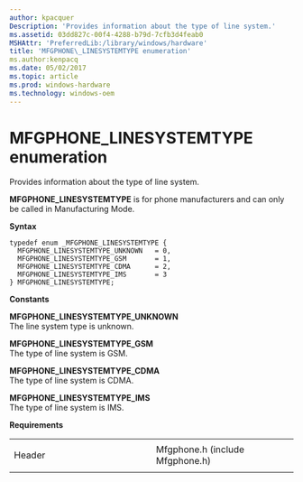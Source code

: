```yaml
---
author: kpacquer
Description: 'Provides information about the type of line system.'
ms.assetid: 03dd827c-00f4-4288-b79d-7cfb3d4feab0
MSHAttr: 'PreferredLib:/library/windows/hardware'
title: 'MFGPHONE\_LINESYSTEMTYPE enumeration'
ms.author:kenpacq
ms.date: 05/02/2017
ms.topic: article
ms.prod: windows-hardware
ms.technology: windows-oem
---
```


# MFGPHONE\_LINESYSTEMTYPE enumeration


Provides information about the type of line system.

**MFGPHONE\_LINESYSTEMTYPE** is for phone manufacturers and can only be called in Manufacturing Mode.

**Syntax**

```ManagedCPlusPlus
typedef enum _MFGPHONE_LINESYSTEMTYPE { 
  MFGPHONE_LINESYSTEMTYPE_UNKNOWN   = 0,
  MFGPHONE_LINESYSTEMTYPE_GSM       = 1,
  MFGPHONE_LINESYSTEMTYPE_CDMA      = 2,
  MFGPHONE_LINESYSTEMTYPE_IMS       = 3
} MFGPHONE_LINESYSTEMTYPE;
```

**Constants**

<span id="MFGPHONE_LINESYSTEMTYPE_UNKNOWN_"></span><span id="mfgphone_linesystemtype_unknown_"></span>**MFGPHONE\_LINESYSTEMTYPE\_UNKNOWN**   
The line system type is unknown.

<span id="MFGPHONE_LINESYSTEMTYPE_GSM"></span><span id="mfgphone_linesystemtype_gsm"></span>**MFGPHONE\_LINESYSTEMTYPE\_GSM**  
The type of line system is GSM.

<span id="MFGPHONE_LINESYSTEMTYPE_CDMA"></span><span id="mfgphone_linesystemtype_cdma"></span>**MFGPHONE\_LINESYSTEMTYPE\_CDMA**  
The type of line system is CDMA.

<span id="MFGPHONE_LINESYSTEMTYPE_IMS"></span><span id="mfgphone_linesystemtype_ims"></span>**MFGPHONE\_LINESYSTEMTYPE\_IMS**  
The type of line system is IMS.

**Requirements**

<table>
<colgroup>
<col width="50%" />
<col width="50%" />
</colgroup>
<tbody>
<tr class="odd">
<td align="left"><p>Header</p></td>
<td align="left">Mfgphone.h (include Mfgphone.h)</td>
</tr>
</tbody>
</table>

 

 





